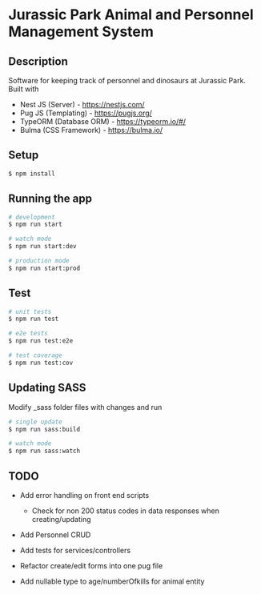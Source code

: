 # Jurassic Park Animal and Personnel Management System

## Description

Software for keeping track of personnel and dinosaurs at Jurassic Park.\
Built with
* Nest JS (Server) - https://nestjs.com/
* Pug JS (Templating) - https://pugjs.org/
* TypeORM (Database ORM) - https://typeorm.io/#/
* Bulma (CSS Framework) - https://bulma.io/

## Setup

```bash
$ npm install
```

## Running the app

```bash
# development
$ npm run start

# watch mode
$ npm run start:dev

# production mode
$ npm run start:prod
```

## Test

```bash
# unit tests
$ npm run test

# e2e tests
$ npm run test:e2e

# test coverage
$ npm run test:cov
```

## Updating SASS
Modify _sass folder files with changes and run
```bash
# single update
$ npm run sass:build

# watch mode
$ npm run sass:watch
```

## TODO
- Add error handling on front end scripts
  - Check for non 200 status codes in data responses when creating/updating

- Add Personnel CRUD

- Add tests for services/controllers

- Refactor create/edit forms into one pug file

- Add nullable type to age/numberOfkills for animal entity


